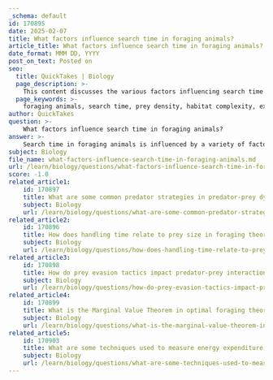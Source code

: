```yaml
---
_schema: default
id: 170895
date: 2025-02-07
title: What factors influence search time in foraging animals?
article_title: What factors influence search time in foraging animals?
date_format: MMM DD, YYYY
post_on_text: Posted on
seo:
  title: QuickTakes | Biology
  page_description: >-
    This content discusses the various factors influencing search time in foraging animals, including prey density, habitat complexity, experience, and more.
  page_keywords: >-
    foraging animals, search time, prey density, habitat complexity, experience, search strategy, energy expenditure, predation risk, social interactions, ecological factors
author: QuickTakes
question: >-
    What factors influence search time in foraging animals?
answer: >-
    Search time in foraging animals is influenced by a variety of factors, which can be broadly categorized into environmental, behavioral, and physiological aspects. Here are the key factors that affect search time:\n\n1. **Prey Density and Availability**: The abundance and distribution of prey in the environment significantly impact search time. Higher prey density typically reduces search time, as animals are more likely to encounter food sources quickly. Conversely, in areas with low prey density, animals may spend more time searching.\n\n2. **Habitat Complexity**: The structure of the environment can affect how easily animals can locate prey. Dense vegetation or complex terrains may increase search time due to obstacles that hinder visibility and movement, while open habitats may facilitate quicker searches.\n\n3. **Experience and Learning**: Animals that have prior experience with their environment or specific prey types may develop more efficient search strategies, reducing search time. Learning from past foraging successes or failures can lead to improved decision-making in future foraging attempts.\n\n4. **Search Strategy**: Different species employ various search strategies, such as random searching, systematic searching, or using cues from the environment (e.g., scent or visual signals). The effectiveness of these strategies can influence the duration of search time.\n\n5. **Energy Expenditure and Costs**: The energy costs associated with searching can affect how long an animal is willing to search for food. If the energy expended during the search exceeds the potential energy gain from the prey, animals may abandon their search sooner.\n\n6. **Time of Day and Environmental Conditions**: Factors such as light levels, temperature, and weather conditions can influence foraging behavior. For example, some animals may forage more effectively during certain times of the day when conditions are optimal for locating prey.\n\n7. **Predation Risk**: The presence of predators can alter foraging behavior, leading animals to be more cautious and potentially increasing search time. Animals may spend more time scanning their environment for threats rather than focusing solely on finding food.\n\n8. **Social Interactions**: In some species, the presence of conspecifics (members of the same species) can influence search time. For example, animals may benefit from social foraging, where they can share information about food locations, thus reducing individual search time.\n\nIn summary, search time in foraging animals is a complex interplay of ecological, behavioral, and physiological factors. Understanding these influences is crucial for studying optimal foraging strategies and the overall dynamics of predator-prey interactions.
subject: Biology
file_name: what-factors-influence-search-time-in-foraging-animals.md
url: /learn/biology/questions/what-factors-influence-search-time-in-foraging-animals
score: -1.0
related_article1:
    id: 170897
    title: What are some common predator strategies in predator-prey dynamics?
    subject: Biology
    url: /learn/biology/questions/what-are-some-common-predator-strategies-in-predatorprey-dynamics
related_article2:
    id: 170896
    title: How does handling time relate to prey size in foraging theory?
    subject: Biology
    url: /learn/biology/questions/how-does-handling-time-relate-to-prey-size-in-foraging-theory
related_article3:
    id: 170898
    title: How do prey evasion tactics impact predator-prey interactions?
    subject: Biology
    url: /learn/biology/questions/how-do-prey-evasion-tactics-impact-predatorprey-interactions
related_article4:
    id: 170899
    title: What is the Marginal Value Theorem in optimal foraging theory?
    subject: Biology
    url: /learn/biology/questions/what-is-the-marginal-value-theorem-in-optimal-foraging-theory
related_article5:
    id: 170903
    title: What are some techniques used to measure energy expenditure in animals?
    subject: Biology
    url: /learn/biology/questions/what-are-some-techniques-used-to-measure-energy-expenditure-in-animals
---
```


&nbsp;